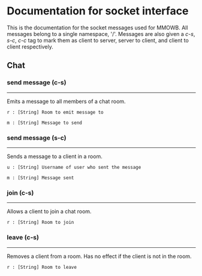 # Documentation for socket interface

This is the documentation for the socket messages used for MMOWB.
All messages belong to a single namespace, '/'.
Messages are also given a *c-s*, *s-c*, *c-c* tag to mark them as client
to server, server to client, and client to client respectively.

## Chat

### send message (c-s)
---

Emits a message to all members of a chat room.

    r : [String] Room to emit message to

    m : [String] Message to send


### send message (s-c)
---

Sends a message to a client in a room.

    u : [String] Username of user who sent the message
    
    m : [String] Message sent
    
### join (c-s)
---

Allows a client to join a chat room.

    r : [String] Room to join

### leave (c-s)
---

Removes a client from a room.  Has no effect if the client is not in the room.

    r : [String] Room to leave

